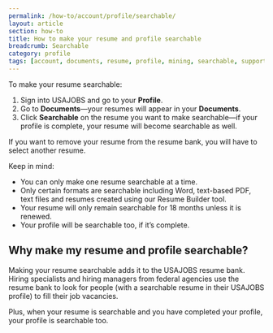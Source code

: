 ```yaml
---
permalink: /how-to/account/profile/searchable/
layout: article
section: how-to
title: How to make your resume and profile searchable
breadcrumb: Searchable
category: profile
tags: [account, documents, resume, profile, mining, searchable, support-resume]
---
```

To make your resume searchable:

1. Sign into USAJOBS and go to your **Profile**.
2. Go to **Documents**—your resumes will appear in your **Documents**.
3. Click **Searchable** on the resume you want to make searchable—if your profile is complete, your resume will become searchable as well.

If you want to remove your resume from the resume bank, you will have to select another resume.

Keep in mind:

* You can only make one resume searchable at a time.
* Only certain formats are searchable including Word, text-based PDF, text files and resumes created using our Resume Builder tool.
* Your resume will only remain searchable for 18 months unless it is renewed.
* Your profile will be searchable too, if it’s complete.

## Why make my resume and profile searchable?
Making your resume searchable adds it to the USAJOBS resume bank. Hiring specialists and hiring managers from federal agencies use the resume bank to look for people (with a searchable resume in their USAJOBS profile) to fill their job vacancies. 

Plus, when your resume is searchable and you have completed your profile, your profile is searchable too.

